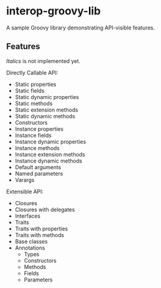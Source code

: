 # interop-groovy-lib

A sample Groovy library demonstrating API-visible features.

## Features

_Italics_ is not implemented yet.

Directly Callable API:

* Static properties
* Static fields
* Static dynamic properties
* Static methods
* Static extension methods
* Static dynamic methods
* Constructors
* Instance properties
* Instance fields
* Instance dynamic properties
* Instance methods
* Instance extension methods
* Instance dynamic methods
* Default arguments
* Named parameters
* Varargs

Extensible API:

* Closures
* Closures with delegates
* Interfaces
* Traits
* Traits with properties
* Traits with methods
* Base classes
* Annotations
  * Types
  * Constructors
  * Methods
  * Fields
  * Parameters
